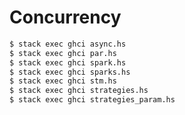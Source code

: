 Concurrency
===========

```bash
$ stack exec ghci async.hs
$ stack exec ghci par.hs
$ stack exec ghci spark.hs
$ stack exec ghci sparks.hs
$ stack exec ghci stm.hs
$ stack exec ghci strategies.hs
$ stack exec ghci strategies_param.hs
```
